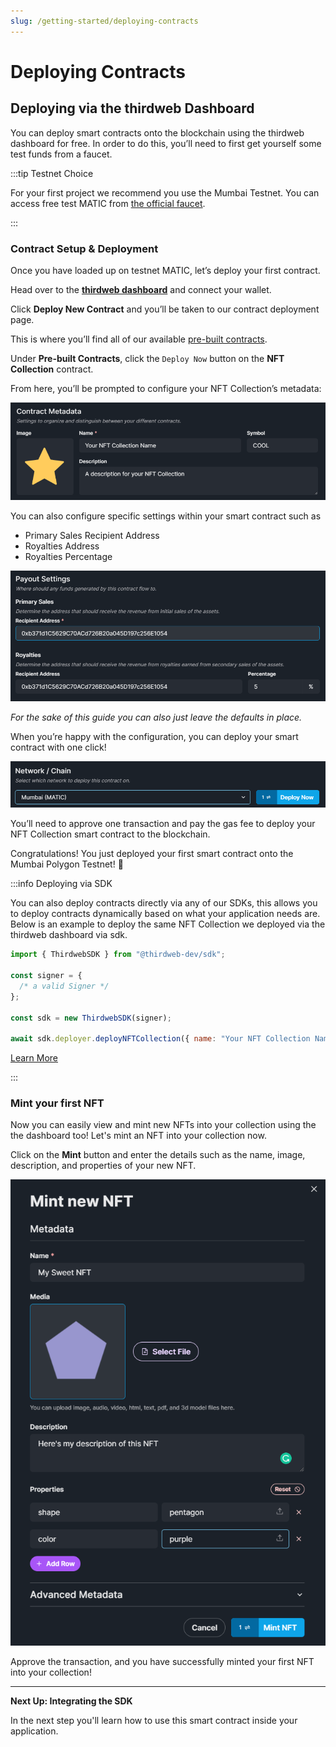 ```yaml
---
slug: /getting-started/deploying-contracts
---
```


# Deploying Contracts

## Deploying via the thirdweb Dashboard

You can deploy smart contracts onto the blockchain using the thirdweb dashboard for free. In order to do this, you’ll need to first get yourself some test funds from a faucet.

:::tip Testnet Choice

For your first project we recommend you use the Mumbai Testnet. You can access free test MATIC from [the official faucet](https://faucet.polygon.technology/).

:::

### Contract Setup & Deployment

Once you have loaded up on testnet MATIC, let’s deploy your first contract.

Head over to the [**thirdweb dashboard**](https://thirdweb.com/dashboard) and connect your wallet.

Click **Deploy New Contract** and you’ll be taken to our contract deployment page.

This is where you’ll find all of our available [pre-built contracts](/pre-built-contracts).

Under **Pre-built Contracts**, click the `Deploy Now` button on the **NFT Collection** contract.

From here, you’ll be prompted to configure your NFT Collection’s metadata:

![Contract Metadata Setup](../assets/contract-metadata.png)

You can also configure specific settings within your smart contract such as

- Primary Sales Recipient Address
- Royalties Address
- Royalties Percentage

![Payout Settings Setup](../assets/payout-settings.png)

_For the sake of this guide you can also just leave the defaults in place._

When you’re happy with the configuration, you can deploy your smart contract with one click!

![Network Selection](../assets/network-selection.png)

You’ll need to approve one transaction and pay the gas fee to deploy your NFT Collection smart contract to the blockchain.

Congratulations! You just deployed your first smart contract onto the Mumbai Polygon Testnet! 🎉

:::info Deploying via SDK

You can also deploy contracts directly via any of our SDKs, this allows you to deploy contracts dynamically based on what your application needs are. Below is an example to deploy the same NFT Collection we deployed via the thirdweb dashboard via sdk.

```javascript title="deployNftCollection.js"
import { ThirdwebSDK } from "@thirdweb-dev/sdk";

const signer = {
  /* a valid Signer */
};

const sdk = new ThirdwebSDK(signer);

await sdk.deployer.deployNFTCollection({ name: "Your NFT Collection Name", {/* other contract metadata */} });
```

[Learn More](/typescript/sdk.contractdeployer)

:::

### Mint your first NFT

Now you can easily view and mint new NFTs into your collection using the the dashboard too! Let's mint an NFT into your collection now.

Click on the **Mint** button and enter the details such as the name, image, description, and properties of your new NFT.

![Mint New NFT](../assets/mint-new-nft.png)

Approve the transaction, and you have successfully minted your first NFT into your collection!

---

**Next Up: Integrating the SDK**

In the next step you'll learn how to use this smart contract inside your application.
